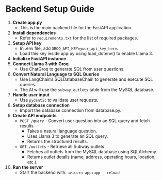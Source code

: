 # Backend Setup Guide
1. **Create app.py**
    - This is the main backend file for the FastAPI application.
2. **Install dependencies**
    - Refer to `requirements.txt` for the list of required packages.
3. **Setup API key**
    - In .env file, add `GROQ_API_KEY=your_api_key_here`.
    - Load this key inside app.py using load_dotenv() to enable Llama 3.
4. **Initialize FastAPI instance**
5. **Connect Llama 3 with Groq**
    - Use ChatGroq to generate SQL from user questions.
6. **Convert Natural Language to SQL Queries**
    - Use LangChain’s SQLDatabaseChain to generate and execute SQL queries.
    - The AI will use the `subway_outlets` table from the MySQL database.
7. **Handle user input**
    - Use `pydantic` to validate user requests.
8. **Setup database connection**
    - Import the database connection from database.py.
9. **Create API endpoints**
    - `POST /query` - Convert user question into an SQL query and fetch results
        - Takes a natural language question.
        - Uses Llama 3 to generate an SQL query.
        - Returns the structured results.
    - `GET /outlets` - Retrieve all Subway outlets
        - Fetches all outlets from the MySQL database using SQLAlchemy.
        - Returns outlet details (name, address, operating hours, location, etc.).
10. **Run the server**
    - Start the backend with: `uvicorn app:app --reload`
